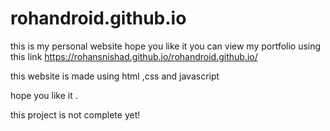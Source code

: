 # rohandroid.github.io

this is my personal website 
 hope you like it 
  you can view my portfolio 
   using this link
   https://rohansnishad.github.io/rohandroid.github.io/



   this website is made using html ,css and javascript

   hope you like it .


 this project is not complete yet!